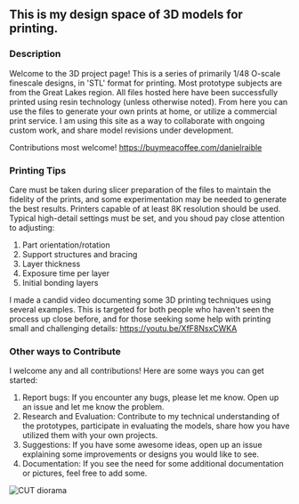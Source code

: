 ## This is my design space of 3D models for printing.

### Description

Welcome to the 3D project page!  This is a series of primarily 1/48 O-scale finescale designs, in 'STL' format for printing.  Most prototype subjects are from the Great Lakes region.  All files hosted here have been successfully printed using resin technology (unless otherwise noted).  From here you can use the files to generate your own prints at home, or utilize a commercial print service.  I am using this site as a way to collaborate with ongoing custom work, and share model revisions under development.

Contributions most welcome!
https://buymeacoffee.com/danielraible

### Printing Tips

Care must be taken during slicer preparation of the files to maintain the fidelity of the prints, and some experimentation may be needed to generate the best results.  Printers capable of at least 8K resolution should be used.  Typical high-detail settings must be set, and you shoud pay close attention to adjusting:
  1. Part orientation/rotation
  2. Support structures and bracing
  3. Layer thickness
  4. Exposure time per layer
  5. Initial bonding layers

I made a candid video documenting some 3D printing techniques using several examples.  This is targeted for both people who haven't seen the process up close before, and for those seeking some help with printing small and challenging details:
https://youtu.be/XfF8NsxCWKA

### Other ways to Contribute

I welcome any and all contributions!  Here are some ways you can get started:
  1. Report bugs: If you encounter any bugs, please let me know. Open up an issue and let me know the problem.
  2. Research and Evaluation: Contribute to my technical understanding of the prototypes, participate in evaluating the models, share how you have utilized them with your own projects.
  3. Suggestions: If you have some awesome ideas, open up an issue explaining some improvements or designs you would like to see.
  4. Documentation: If you see the need for some additional documentation or pictures, feel free to add some.

![CUT diorama](https://github.com/user-attachments/assets/c80e7d03-5e89-485e-8fa2-9adb17f3f2bd)
